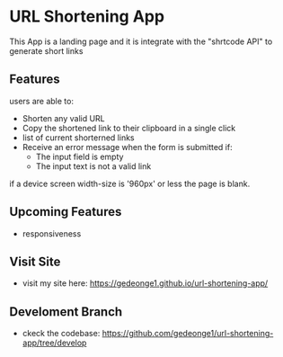 # URL Shortening App

This App is a landing page and it is integrate with the "shrtcode API" to generate short links 

## Features

users are able to:

- Shorten any valid URL
- Copy the shortened link to their clipboard in a single click
- list of current shorterned links
- Receive an error message when the form is submitted if:
    - The input field is empty
    - The input text is not a valid link

if a device screen width-size is '960px' or less the page is blank.

## Upcoming Features

- responsiveness


## Visit Site

- visit my site here: https://gedeonge1.github.io/url-shortening-app/

## Develoment Branch

- ckeck the codebase: https://github.com/gedeonge1/url-shortening-app/tree/develop